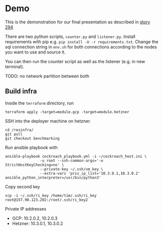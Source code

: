 # Demo 

This is the demonstration for our final presentation as described in [story
294](https://app.clubhouse.io/thinkdeep/story/294/create-a-scenario-story-for-the-final-demonstration-that-includes-the-use-of-the-database-in-an-easy-and-understandable-way)

There are two python scripts, `counter.py` and `listener.py`.  Install requirements with pip e.g.
`pip install -U -r requirements.txt`. Change the sql connection string in `env.sh` 
for both connections according to the nodes you want to use and source it.

You can then run the counter script as well as the listener (e.g. in new terminal).

TODO: no network partition between both 

## Build infra

Inside the `terraform` directory, run
```
terraform apply -target=module.gcp -target=module.hetzner
```

SSH into the deployer machine on hetzner. 

```
cd /resinfra/
git pull
git checkout benchmarking
```

Run ansible playbook with
```
ansible-playbook cockroach_playbook.yml -i ~/cockroach_host.ini \
                -u root --ssh-common-args='-o StrictHostKeyChecking=no' \
                --private-key ~/.ssh/vm_key \
                --extra-vars 'priv_ip_list='10.3.0.1,10.3.0.2' ansible_python_interpreter=/usr/bin/python3'
```

Copy second key
```
scp -i ~/.ssh/ri_key /home/tim/.ssh/ri_key root@157.90.123.202:/root/.ssh/ri_key2
```

Private IP addresses
* GCP: 10.2.0.2, 10.2.0.3
* Hetzner: 10.3.0.1, 10.3.0.2
